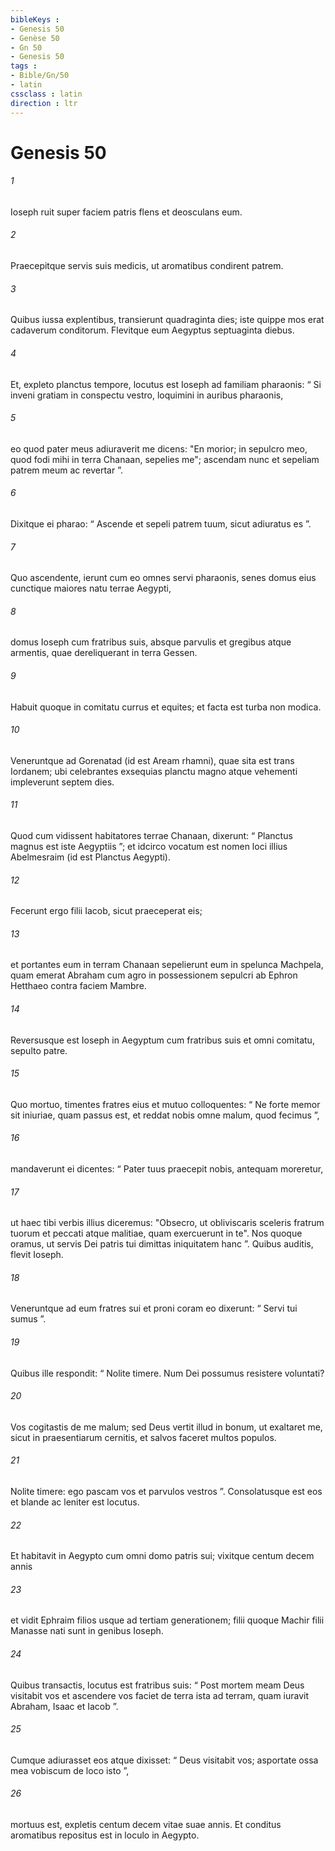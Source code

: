 ```yaml
---
bibleKeys : 
- Genesis 50
- Genèse 50
- Gn 50
- Genesis 50
tags : 
- Bible/Gn/50
- latin
cssclass : latin
direction : ltr
---
```


# Genesis 50

###### 1
Ioseph ruit super faciem patris flens et deosculans eum. 
###### 2
Praecepitque servis suis medicis, ut aromatibus condirent patrem. 
###### 3
Quibus iussa explentibus, transierunt quadraginta dies; iste quippe mos erat cadaverum conditorum. Flevitque eum Aegyptus septuaginta diebus.
###### 4
Et, expleto planctus tempore, locutus est Ioseph ad familiam pharaonis: “ Si inveni gratiam in conspectu vestro, loquimini in auribus pharaonis, 
###### 5
eo quod pater meus adiuraverit me dicens: "En morior; in sepulcro meo, quod fodi mihi in terra Chanaan, sepelies me"; ascendam nunc et sepeliam patrem meum ac revertar ”. 
###### 6
Dixitque ei pharao: “ Ascende et sepeli patrem tuum, sicut adiuratus es ”.
###### 7
Quo ascendente, ierunt cum eo omnes servi pharaonis, senes domus eius cunctique maiores natu terrae Aegypti, 
###### 8
domus Ioseph cum fratribus suis, absque parvulis et gregibus atque armentis, quae dereliquerant in terra Gessen. 
###### 9
Habuit quoque in comitatu currus et equites; et facta est turba non modica. 
###### 10
Veneruntque ad Gorenatad (id est Aream rhamni), quae sita est trans Iordanem; ubi celebrantes exsequias planctu magno atque vehementi impleverunt septem dies. 
###### 11
Quod cum vidissent habitatores terrae Chanaan, dixerunt: “ Planctus magnus est iste Aegyptiis ”; et idcirco vocatum est nomen loci illius Abelmesraim (id est Planctus Aegypti).
###### 12
Fecerunt ergo filii Iacob, sicut praeceperat eis; 
###### 13
et portantes eum in terram Chanaan sepelierunt eum in spelunca Machpela, quam emerat Abraham cum agro in possessionem sepulcri ab Ephron Hetthaeo contra faciem Mambre. 
###### 14
Reversusque est Ioseph in Aegyptum cum fratribus suis et omni comitatu, sepulto patre.
###### 15
Quo mortuo, timentes fratres eius et mutuo colloquentes: “ Ne forte memor sit iniuriae, quam passus est, et reddat nobis omne malum, quod fecimus ”, 
###### 16
mandaverunt ei dicentes: “ Pater tuus praecepit nobis, antequam moreretur, 
###### 17
ut haec tibi verbis illius diceremus: "Obsecro, ut obliviscaris sceleris fratrum tuorum et peccati atque malitiae, quam exercuerunt in te". Nos quoque oramus, ut servis Dei patris tui dimittas iniquitatem hanc ”. Quibus auditis, flevit Ioseph. 
###### 18
Veneruntque ad eum fratres sui et proni coram eo dixerunt: “ Servi tui sumus ”. 
###### 19
Quibus ille respondit: “ Nolite timere. Num Dei possumus resistere voluntati? 
###### 20
Vos cogitastis de me malum; sed Deus vertit illud in bonum, ut exaltaret me, sicut in praesentiarum cernitis, et salvos faceret multos populos. 
###### 21
Nolite timere: ego pascam vos et parvulos vestros ”. Consolatusque est eos et blande ac leniter est locutus.
###### 22
Et habitavit in Aegypto cum omni domo patris sui; vixitque centum decem annis 
###### 23
et vidit Ephraim filios usque ad tertiam generationem; filii quoque Machir filii Manasse nati sunt in genibus Ioseph.
###### 24
Quibus transactis, locutus est fratribus suis: “ Post mortem meam Deus visitabit vos et ascendere vos faciet de terra ista ad terram, quam iuravit Abraham, Isaac et Iacob ”. 
###### 25
Cumque adiurasset eos atque dixisset: “ Deus visitabit vos; asportate ossa mea vobiscum de loco isto ”, 
###### 26
mortuus est, expletis centum decem vitae suae annis. Et conditus aromatibus repositus est in loculo in Aegypto.
